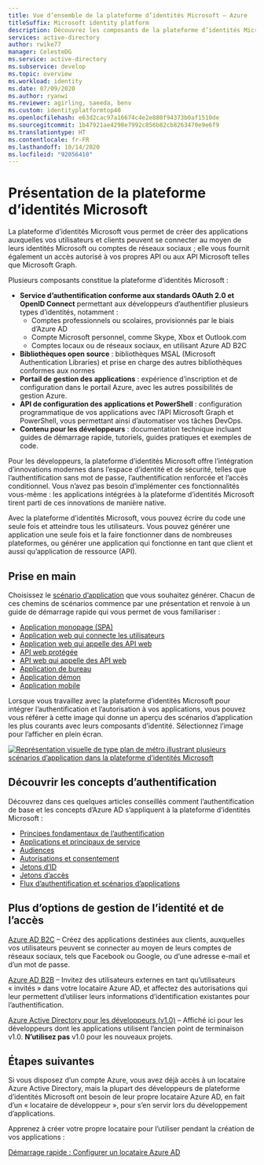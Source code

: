 ```yaml
---
title: Vue d’ensemble de la plateforme d’identités Microsoft – Azure
titleSuffix: Microsoft identity platform
description: Découvrez les composants de la plateforme d’identités Microsoft et la façon dont ils peuvent vous aider à créer la prise en charge de la gestion des identités et des accès (IAM) dans vos applications.
services: active-directory
author: rwike77
manager: CelesteDG
ms.service: active-directory
ms.subservice: develop
ms.topic: overview
ms.workload: identity
ms.date: 07/09/2020
ms.author: ryanwi
ms.reviewer: agirling, saeeda, benv
ms.custom: identityplatformtop40
ms.openlocfilehash: e63d2cac97a16674c4e2e880f94373b0af1510de
ms.sourcegitcommit: 1b47921ae4298e7992c856b82cb8263470e9e6f9
ms.translationtype: HT
ms.contentlocale: fr-FR
ms.lasthandoff: 10/14/2020
ms.locfileid: "92056410"
---
```

# <a name="what-is-the-microsoft-identity-platform"></a>Présentation de la plateforme d’identités Microsoft

La plateforme d’identités Microsoft vous permet de créer des applications auxquelles vos utilisateurs et clients peuvent se connecter au moyen de leurs identités Microsoft ou comptes de réseaux sociaux ; elle vous fournit également un accès autorisé à vos propres API ou aux API Microsoft telles que Microsoft Graph.

Plusieurs composants constitue la plateforme d’identités Microsoft :

- **Service d’authentification conforme aux standards OAuth 2.0 et OpenID Connect** permettant aux développeurs d’authentifier plusieurs types d’identités, notamment :
  - Comptes professionnels ou scolaires, provisionnés par le biais d’Azure AD
  - Compte Microsoft personnel, comme Skype, Xbox et Outlook.com
  - Comptes locaux ou de réseaux sociaux, en utilisant Azure AD B2C
- **Bibliothèques open source** : bibliothèques MSAL (Microsoft Authentication Libraries) et prise en charge des autres bibliothèques conformes aux normes
- **Portail de gestion des applications** : expérience d’inscription et de configuration dans le portail Azure, avec les autres possibilités de gestion Azure.
- **API de configuration des applications et PowerShell** : configuration programmatique de vos applications avec l’API Microsoft Graph et PowerShell, vous permettant ainsi d’automatiser vos tâches DevOps.
- **Contenu pour les développeurs** : documentation technique incluant guides de démarrage rapide, tutoriels, guides pratiques et exemples de code.

Pour les développeurs, la plateforme d’identités Microsoft offre l’intégration d’innovations modernes dans l’espace d’identité et de sécurité, telles que l’authentification sans mot de passe, l’authentification renforcée et l’accès conditionnel. Vous n’avez pas besoin d’implémenter ces fonctionnalités vous-même : les applications intégrées à la plateforme d’identités Microsoft tirent parti de ces innovations de manière native.

Avec la plateforme d’identités Microsoft, vous pouvez écrire du code une seule fois et atteindre tous les utilisateurs. Vous pouvez générer une application une seule fois et la faire fonctionner dans de nombreuses plateformes, ou générer une application qui fonctionne en tant que client et aussi qu’application de ressource (API).

## <a name="getting-started"></a>Prise en main

Choisissez le [scénario d’application](authentication-flows-app-scenarios.md) que vous souhaitez générer. Chacun de ces chemins de scénarios commence par une présentation et renvoie à un guide de démarrage rapide qui vous permet de vous familiariser :

- [Application monopage (SPA)](scenario-spa-overview.md)
- [Application web qui connecte les utilisateurs](scenario-web-app-sign-user-overview.md)
- [Application web qui appelle des API web](scenario-web-app-call-api-overview.md)
- [API web protégée](scenario-protected-web-api-overview.md)
- [API web qui appelle des API web](scenario-web-api-call-api-overview.md)
- [Application de bureau](scenario-desktop-overview.md)
- [Application démon](scenario-daemon-overview.md)
- [Application mobile](scenario-mobile-overview.md)

Lorsque vous travaillez avec la plateforme d’identités Microsoft pour intégrer l’authentification et l’autorisation à vos applications, vous pouvez vous référer à cette image qui donne un aperçu des scénarios d’application les plus courants avec leurs composants d’identité. Sélectionnez l’image pour l’afficher en plein écran.

[![Représentation visuelle de type plan de métro illustrant plusieurs scénarios d’application dans la plateforme d’identités Microsoft](./media/v2-overview/application-scenarios-identity-platform.png)](./media/v2-overview/application-scenarios-identity-platform.svg#lightbox)

## <a name="learn-authentication-concepts"></a>Découvrir les concepts d’authentification

Découvrez dans ces quelques articles conseillés comment l’authentification de base et les concepts d’Azure AD s’appliquent à la plateforme d’identités Microsoft :

- [Principes fondamentaux de l’authentification](./authentication-vs-authorization.md)
- [Applications et principaux de service](app-objects-and-service-principals.md)
- [Audiences](v2-supported-account-types.md)
- [Autorisations et consentement](v2-permissions-and-consent.md)
- [Jetons d’ID](id-tokens.md)
- [Jetons d’accès](access-tokens.md)
- [Flux d’authentification et scénarios d’applications](authentication-flows-app-scenarios.md)

## <a name="more-identity-and-access-management-options"></a>Plus d’options de gestion de l’identité et de l’accès

[Azure AD B2C](../../active-directory-b2c/overview.md) – Créez des applications destinées aux clients, auxquelles vos utilisateurs peuvent se connecter au moyen de leurs comptes de réseaux sociaux, tels que Facebook ou Google, ou d’une adresse e-mail et d’un mot de passe.

[Azure AD B2B](../external-identities/what-is-b2b.md) – Invitez des utilisateurs externes en tant qu’utilisateurs « invités » dans votre locataire Azure AD, et affectez des autorisations qui leur permettent d’utiliser leurs informations d’identification existantes pour l’authentification.

[Azure Active Directory pour les développeurs (v1.0)](../azuread-dev/v1-overview.md) – Affiché ici pour les développeurs dont les applications utilisent l’ancien point de terminaison v1.0. **N’utilisez pas** v1.0 pour les nouveaux projets.

## <a name="next-steps"></a>Étapes suivantes

Si vous disposez d’un compte Azure, vous avez déjà accès à un locataire Azure Active Directory, mais la plupart des développeurs de plateforme d’identités Microsoft ont besoin de leur propre locataire Azure AD, en fait d’un « locataire de développeur », pour s’en servir lors du développement d’applications.

Apprenez à créer votre propre locataire pour l’utiliser pendant la création de vos applications :

[Démarrage rapide : Configurer un locataire Azure AD](quickstart-create-new-tenant.md)
